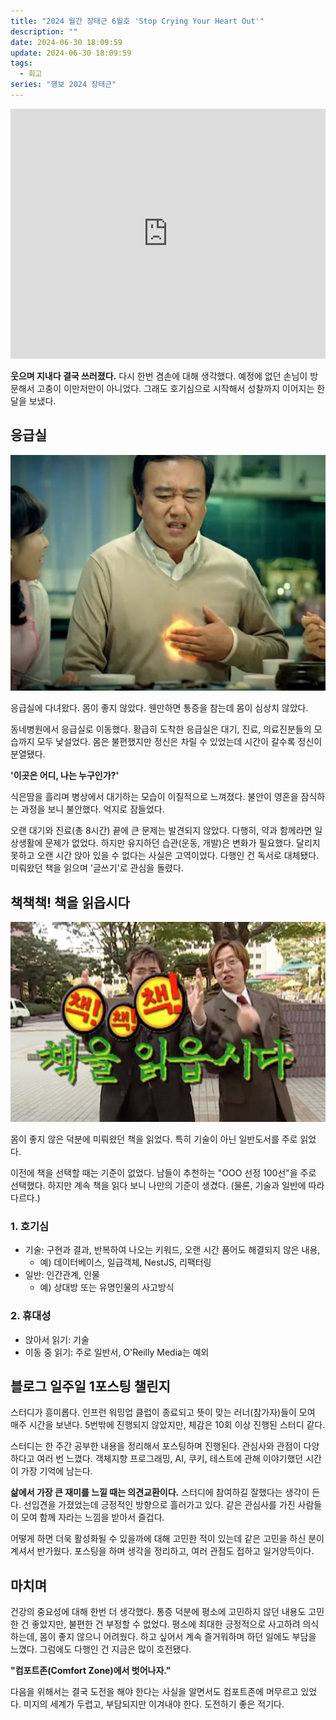 ```yaml
---
title: "2024 월간 장태근 6월호 'Stop Crying Your Heart Out'"
description: ""
date: 2024-06-30 18:09:59
update: 2024-06-30 18:09:59
tags:
  - 회고
series: "행보 2024 장태근"
---
```


<iframe width="100%" height="400" src="https://www.youtube.com/embed/dhZUsNJ-LQU?si=lLxvUqTK1gvnEVA8" title="YouTube video player" frameborder="0" allow="accelerometer; autoplay; clipboard-write; encrypted-media; gyroscope; picture-in-picture; web-share" referrerpolicy="strict-origin-when-cross-origin" allowfullscreen></iframe>

**웃으며 지내다 결국 쓰러졌다.** 다시 한번 겸손에 대해 생각했다. 예정에 없던 손님이 방문해서 고충이 이만저만이 아니었다. 그래도 호기심으로 시작해서 성찰까지 이어지는 한 달을 보냈다.

## 응급실

![불-편 <출처: 개비스콘>](./gaviscon.webp)

응급실에 다녀왔다. 몸이 좋지 않았다. 웬만하면 통증을 참는데 몸이 심상치 않았다.

동네병원에서 응급실로 이동했다. 황급히 도착한 응급실은 대기, 진료, 의료진분들의 모습까지 모두 낯설었다. 몸은 불편했지만 정신은 차릴 수 있었는데 시간이 갈수록 정신이 분열됐다.

**'이곳은 어디, 나는 누구인가?'**

식은땀을 흘리며 병상에서 대기하는 모습이 이질적으로 느껴졌다. 불안이 영혼을 잠식하는 과정을 보니 불안했다. 억지로 잠들었다.

오랜 대기와 진료(총 8시간) 끝에 큰 문제는 발견되지 않았다. 다행히, 약과 함께라면 일상생활에 문제가 없었다. 하지만 유지하던 습관(운동, 개발)은 변화가 필요했다. 달리지 못하고 오랜
시간 앉아 있을 수 없다는 사실은 고역이었다. 다행인 건 독서로 대체됐다. 미뤄왔던 책을 읽으며 '글쓰기'로 관심을 돌렸다.

## 책책책! 책을 읽읍시다

![<출처: MBC 느낌표 ｢책책책! 책을 읽읍시다｣>](./exclamation-mark.jpeg)

몸이 좋지 않은 덕분에 미뤄왔던 책을 읽었다. 특히 기술이 아닌 일반도서를 주로 읽었다.

이전에 책을 선택할 때는 기준이 없었다. 남들이 추천하는 "OOO 선정 100선"을 주로 선택했다. 하지만 계속 책을
읽다 보니 나만의 기준이 생겼다. (물론, 기술과 일반에 따라 다르다.)

### 1. 호기심

- 기술: 구현과 결과, 반복하여 나오는 키워드, 오랜 시간 품어도 해결되지 않은 내용,
    - 예) 데이터베이스, 일급객체, NestJS, 리팩터링
- 일반: 인간관계, 인물
    - 예) 상대방 또는 유명인물의 사고방식

### 2. 휴대성

- 앉아서 읽기: 기술
- 이동 중 읽기: 주로 일반서, O'Reilly Media는 예외

## 블로그 일주일 1포스팅 챌린지

스터디가 흥미롭다. 인프런 워밍업 클럽이 종료되고 뜻이 맞는 러너(참가자)들이 모여 매주 시간을 보낸다. 5번밖에 진행되지 않았지만, 체감은 10회 이상 진행된 스터디 같다.

스터디는 한 주간 공부한 내용을 정리해서 포스팅하며 진행된다. 관심사와 관점이 다양하다고 여러 번 느꼈다. 객체지향 프로그래밍, AI, 쿠키, 테스트에 관해 이야기했던 시간이 가장 기억에 남는다.

**삶에서 가장 큰 재미를 느낄 때는 의견교환이다.** 스터디에 참여하길 잘했다는 생각이 든다. 선입견을 가졌었는데 긍정적인 방향으로 흘러가고 있다. 같은 관심사를 가진 사람들이 모여 함께 자라는 느낌을 받아서
즐겁다.

어떻게 하면 더욱 활성화될 수 있을까에 대해 고민한 적이 있는데 같은 고민을 하신 분이 계셔서 반가웠다. 포스팅을 하며 생각을 정리하고, 여러 관점도 접하고 일거양득이다.

## 마치며

건강의 중요성에 대해 한번 더 생각했다. 통증 덕분에 평소에 고민하지 않던 내용도 고민한 건 좋았지만, 불편한 건 부정할 수 없었다. 평소에 최대한 긍정적으로 사고하려 의식하는데, 몸이 좋지 않으니 어려웠다. 하고
싶어서 계속 즐거워하며 하던 일에도 부담을 느꼈다. 그럼에도 다행인 건 지금은 많이 호전됐다.

**"컴포트존(Comfort Zone)에서 벗어나자."**

다음을 위해서는 결국 도전을 해야 한다는 사실을 알면서도 컴포트존에 머무르고 있었다. 미지의 세계가 두렵고, 부담되지만 이겨내야 한다. 도전하기 좋은 적기다.
